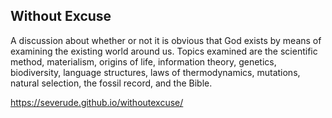 ## Without Excuse

A discussion about whether or not it is obvious that God exists by means of examining the existing world around us.  Topics examined are the scientific method, materialism, origins of life, information theory, genetics, biodiversity, language structures, laws of thermodynamics, mutations, natural selection, the fossil record, and the Bible.

https://severude.github.io/withoutexcuse/
